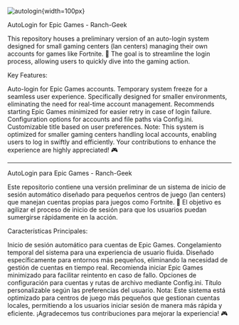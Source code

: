 



![autologin](https://github.com/Chimiscuilo123/Autologin-EpicGames/assets/159100583/2a18d117-2ca8-4639-b156-9b4ac1878a5f){width=100px}




AutoLogin for Epic Games - Ranch-Geek

This repository houses a preliminary version of an auto-login system designed for small gaming centers (lan centers) managing their own accounts for games like Fortnite. 🚀 The goal is to streamline the login process, allowing users to quickly dive into the gaming action.

Key Features:

Auto-login for Epic Games accounts.
Temporary system freeze for a seamless user experience.
Specifically designed for smaller environments, eliminating the need for real-time account management.
Recommends starting Epic Games minimized for easier retry in case of login failure.
Configuration options for accounts and file paths via Config.ini.
Customizable title based on user preferences.
Note: This system is optimized for smaller gaming centers handling local accounts, enabling users to log in swiftly and efficiently. Your contributions to enhance the experience are highly appreciated! 🎮

****************************************************************************************************

AutoLogin para Epic Games - Ranch-Geek

Este repositorio contiene una versión preliminar de un sistema de inicio de sesión automático diseñado para pequeños centros de juego (lan centers) que manejan cuentas propias para juegos como Fortnite. 🚀 El objetivo es agilizar el proceso de inicio de sesión para que los usuarios puedan sumergirse rápidamente en la acción.

Características Principales:

Inicio de sesión automático para cuentas de Epic Games.
Congelamiento temporal del sistema para una experiencia de usuario fluida.
Diseñado específicamente para entornos más pequeños, eliminando la necesidad de gestión de cuentas en tiempo real.
Recomienda iniciar Epic Games minimizado para facilitar reintento en caso de fallo.
Opciones de configuración para cuentas y rutas de archivo mediante Config.ini.
Título personalizable según las preferencias del usuario.
Nota: Este sistema está optimizado para centros de juego más pequeños que gestionan cuentas locales, permitiendo a los usuarios iniciar sesión de manera más rápida y eficiente. ¡Agradecemos tus contribuciones para mejorar la experiencia! 🎮
